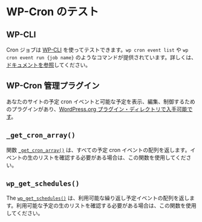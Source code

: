 <!-- 
# Testing of WP-Cron
 -->
# WP-Cron のテスト

## WP-CLI

<!-- 
Cron jobs can be tested using [WP-CLI](https://wp-cli.org/). It offers commands like `wp cron event list` and `wp cron event run {job name}`. [Check the documentation](https://developer.wordpress.org/cli/commands/cron/) for more details.
 -->
Cron ジョブは [WP-CLI](https://wp-cli.org/) を使ってテストできます。`wp cron event list` や `wp cron event run {job name}` のようなコマンドが提供されています。詳しくは、[ドキュメントを参照](https://developer.wordpress.org/cli/commands/cron/)してください。

<!-- 
## WP-Cron Management Plugins
 -->
## WP-Cron 管理プラグイン

<!-- 
Several [plugins are available on the WordPress.org Plugin Directory](https://wordpress.org/plugins/tags/cron/) for viewing, editing, and controlling the scheduled cron events and available schedules on your site.
 -->
あなたのサイトの予定 cron イベントと可能な予定を表示、編集、制御するためのプラグインがあり、[WordPress.org プラグイン・ディレクトリで入手可能です](https://wordpress.org/plugins/tags/cron/)。

## `_get_cron_array()`

<!-- 
The [`_get_cron_array()`](https://developer.wordpress.org/reference/functions/_get_cron_array/) function returns an array of all currently scheduled cron events. Use this function if you need to inspect the raw list of events.
 -->
関数 [`_get_cron_array()`](https://developer.wordpress.org/reference/functions/_get_cron_array/) は、すべての予定 cron イベントの配列を返します。イベントの生のリストを確認する必要がある場合は、この関数を使用してください。

## `wp_get_schedules()`

<!-- 
The [`wp_get_schedules()`](https://developer.wordpress.org/reference/functions/wp_get_schedules/) function returns an array of available event recurrence schedules. Use this function if you need to inspect the raw list of available schedules.
 -->
The [`wp_get_schedules()`](https://developer.wordpress.org/reference/functions/wp_get_schedules/) は、利用可能な繰り返し予定イベントの配列を返します。利用可能な予定の生のリストを確認する必要がある場合は、この関数を使用してください。